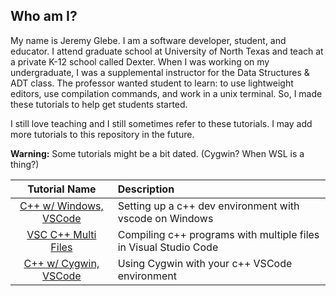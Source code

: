 ## Who am I?
My name is Jeremy Glebe. I am a software developer, student, and educator. I attend graduate school at University of North Texas and teach at a private K-12 school called Dexter.
When I was working on my undergraduate, I was a supplemental instructor for the Data Structures & ADT class. The professor wanted student to learn: to use lightweight editors, use compilation commands, and work in a unix terminal. So, I made these tutorials to help get students started.

I still love teaching and I still sometimes refer to these tutorials. I may add more tutorials to this repository in the future.

**Warning:** Some tutorials might be a bit dated. (Cygwin? When WSL is a thing?)

|    Tutorial Name     | Description                                        |
|:--------------------:|:-------------------------------------------------- |
| [C++ w/ Windows, VSCode](/win_vsc/) | Setting up a c++ dev environment with vscode on Windows |
| [VSC C++ Multi Files](/vsc_mf/) | Compiling c++ programs with multiple files in Visual Studio Code |
| [C++ w/ Cygwin, VSCode](/cyg_vsc/) | Using Cygwin with your c++ VSCode environment |
